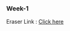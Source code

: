### Week-1

Eraser Link :  [Click here](https://app.eraser.io/workspace/aqaTC9ma4qmZ9CDuSriU)

<br>
